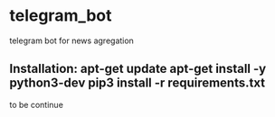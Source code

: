 # telegram_bot
telegram bot for news agregation

Installation:
apt-get update
apt-get install -y python3-dev
pip3 install -r requirements.txt
---------------------------------
to be continue

